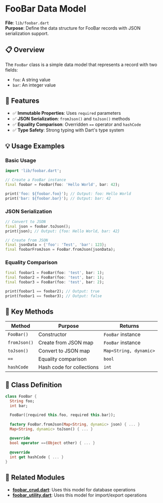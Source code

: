 # FooBar Data Model

**File**: `lib/foobar.dart`  
**Purpose**: Define the data structure for FooBar records with JSON serialization support.

## 📋 Overview

The `FooBar` class is a simple data model that represents a record with two fields:
- `foo`: A string value
- `bar`: An integer value

## 🔧 Features

- ✅ **Immutable Properties**: Uses `required` parameters
- ✅ **JSON Serialization**: `fromJson()` and `toJson()` methods
- ✅ **Equality Comparison**: Overridden `==` operator and `hashCode`
- ✅ **Type Safety**: Strong typing with Dart's type system

## 💡 Usage Examples

### Basic Usage

```dart
import 'lib/foobar.dart';

// Create a FooBar instance
final foobar = FooBar(foo: 'Hello World', bar: 42);

print('foo: ${foobar.foo}'); // Output: foo: Hello World
print('bar: ${foobar.bar}'); // Output: bar: 42
```

### JSON Serialization

```dart
// Convert to JSON
final json = foobar.toJson();
print(json); // Output: {foo: Hello World, bar: 42}

// Create from JSON
final jsonData = {'foo': 'Test', 'bar': 123};
final foobarFromJson = FooBar.fromJson(jsonData);
```

### Equality Comparison

```dart
final foobar1 = FooBar(foo: 'test', bar: 1);
final foobar2 = FooBar(foo: 'test', bar: 1);
final foobar3 = FooBar(foo: 'test', bar: 2);

print(foobar1 == foobar2); // Output: true
print(foobar1 == foobar3); // Output: false
```

## 🎯 Key Methods

| Method | Purpose | Returns |
|--------|---------|---------|
| `FooBar()` | Constructor | `FooBar` instance |
| `fromJson()` | Create from JSON map | `FooBar` instance |
| `toJson()` | Convert to JSON map | `Map<String, dynamic>` |
| `==` | Equality comparison | `bool` |
| `hashCode` | Hash code for collections | `int` |

## 📝 Class Definition

```dart
class FooBar {
  String foo;
  int bar;

  FooBar({required this.foo, required this.bar});
  
  factory FooBar.fromJson(Map<String, dynamic> json) { ... }
  Map<String, dynamic> toJson() { ... }
  
  @override
  bool operator ==(Object other) { ... }
  
  @override
  int get hashCode { ... }
}
```

## 🔗 Related Modules

- **[foobar_crud.dart](./foobar_crud.md)**: Uses this model for database operations
- **[foobar_utility.dart](./foobar_utility.md)**: Uses this model for import/export operations
